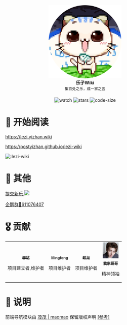 <div align="center">
  <div>
    <img src="/docs/public/logo.png" width="230" alt="Yizhan" />
  </div>
  <b>
    乐子Wiki
  </b>
  <div>
    <sup>集百处之乐，成一家之言</sup>
  </div>

![watch](https://badgen.net/github/watchers/postyizhan/Lezi-Wiki)
![stars](https://badgen.net/github/stars/postyizhan/Lezi-Wiki)
![code-size](https://img.shields.io/github/repo-size/postyizhan/lezi-wiki)

</div>

# 📖 开始阅读

https://lezi.yizhan.wiki

https://postyizhan.github.io/lezi-wiki

![:lezi-wiki](https://count.kjchmc.cn/get/@:lezi-wiki)

# 🔖 其他

[提交新乐 ![](https://img.shields.io/github/issues/postyizhan/lezi-wiki)](https://github.com/postyizhan/lezi-wiki/issues/new)

[企鹅群🐧611076407](https://qm.qq.com/q/lEnfzgzxjq)

# 🎖 贡献

<table>
  <tr>
    <!-- Yi zhan -->
    <td align="center">
      <a href="https://github.com/postyizhan"
        ><img
          src="https://avatars.githubusercontent.com/u/97342038"
          width="50px;"
          alt=""
        /><br /><sub><b>驿站</b></sub></a
      >
      <p>项目建立者,维护者</p>
      </a>
    </td>
  <!-- lilingfeng -->
    <td align="center">
      <a href="https://github.com/lilingfengdev"
        ><img
          src="https://avatars.githubusercontent.com/u/145678359"
          width="50px;"
          alt=""
        /><br /><sub><b>lilingfeng</b></sub></a>
      <p>项目维护者</p>
      </a>
    </td>
  <!-- TheFloodDragon -->
    <td align="center">
      <a href="https://github.com/TheFloodDragon"
        ><img
          src="https://avatars.githubusercontent.com/u/75253383"
          width="50px;"
          alt=""
        /><br /><sub><b>蛟龙</b></sub></a
      >
      <p>项目维护者</p>
      </a>
    </td>
  <!-- kunkun -->
    <td align="center">
      <a href="https://www.bilibili.com/video/av984714877/"
        ><img
          src="/docs/public/kunkun.jpg"
          width="50px;"
          alt=""
        /><br /><sub><b>我家哥哥</b></sub></a
      >
      <p>精神领袖</p>
      </a>
    </td>
  </tr>
</table>

# 📢 说明

前端导航模块由 [茂茂 | maomao](https://github.com/maomao1996) 保留版权声明 [[参考]](https://github.com/maomao1996/vitepress-nav-template)